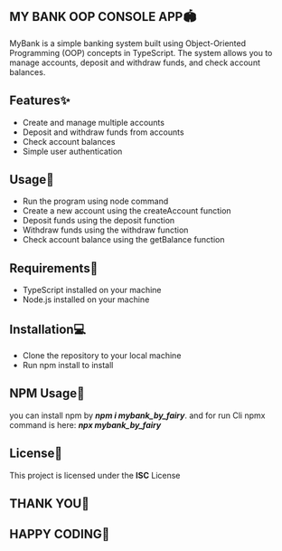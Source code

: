 ## MY BANK OOP CONSOLE APP🏟
MyBank is a simple banking system built using Object-Oriented Programming (OOP) concepts in TypeScript. The system allows you to manage accounts, deposit and withdraw funds, and check account balances.

## Features✨

- Create and manage multiple accounts
- Deposit and withdraw funds from accounts
- Check account balances
- Simple user authentication

## Usage💖

- Run the program using node command
- Create a new account using the createAccount function
- Deposit funds using the deposit function
- Withdraw funds using the withdraw function
- Check account balance using the getBalance function

## Requirements🚀

- TypeScript installed on your machine
- Node.js installed on your machine

## Installation💻

- Clone the repository to your local machine
- Run npm install to install 

## NPM Usage🔗
you can install npm by <i>**npm i mybank_by_fairy**</i>. and for run Cli npmx command is here:  <i>**npx mybank_by_fairy**</i>

## License📜

This project is licensed under the **ISC** License

## THANK YOU🌹
  ## HAPPY CODING💖 
